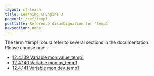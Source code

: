 ```yaml
---
layout: cf-learn
title: Learning CFEngine 3
pageurl: /ref/temp1
posttitle: Reference disambiguation for 'temp1'
navsection: none
---
```


The term 'temp1' could refer to several sections in the documentation. Please choose one:

- [12.4.139 Variable mon.value_temp1](https://cfengine.com/manuals/cf3-reference.html#Variable-mon.value_temp1)
- [12.4.140 Variable mon.av_temp1](https://cfengine.com/manuals/cf3-reference.html#Variable-mon.av_temp1)
- [12.4.141 Variable mon.dev_temp1](https://cfengine.com/manuals/cf3-reference.html#Variable-mon.dev_temp1)
